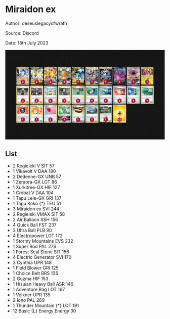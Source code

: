 # Miraidon ex

Author: deseuslegacyofwrath

Source: Discord

Date: 18th July 2023

![decklist](../../images/PAL/Miraidon%20ex/9-%20Miraidon%20ex.png)

## List

* 2 Regieleki V SIT 57
* 1 Vikavolt V DAA 180
* 2 Dedenne-GX UNB 57
* 1 Zeraora-GX LOT 86
* 1 Xurkitree-GX HIF 127
* 1 Crobat V DAA 104
* 1 Tapu Lele-GX GRI 137
* 1 Tapu Koko {*} TEU 51
* 3 Miraidon ex SVI 244
* 2 Regieleki VMAX SIT 58
* 2 Air Balloon SSH 156
* 4 Quick Ball FST 237
* 3 Ultra Ball PLB 90
* 4 Electropower LOT 172
* 1 Stormy Mountains EVS 232
* 1 Super Rod PAL 276
* 1 Forest Seal Stone SIT 156
* 4 Electric Generator SVI 170
* 3 Cynthia UPR 148
* 1 Field Blower GRI 125
* 1 Choice Belt BRS 135
* 2 Guzma HIF 153
* 1 Hisuian Heavy Ball ASR 146
* 1 Adventure Bag LOT 167
* 1 Volkner UPR 135
* 2 Iono PAL 269
* 1 Thunder Mountain {*} LOT 191
* 12 Basic {L} Energy Energy 30
